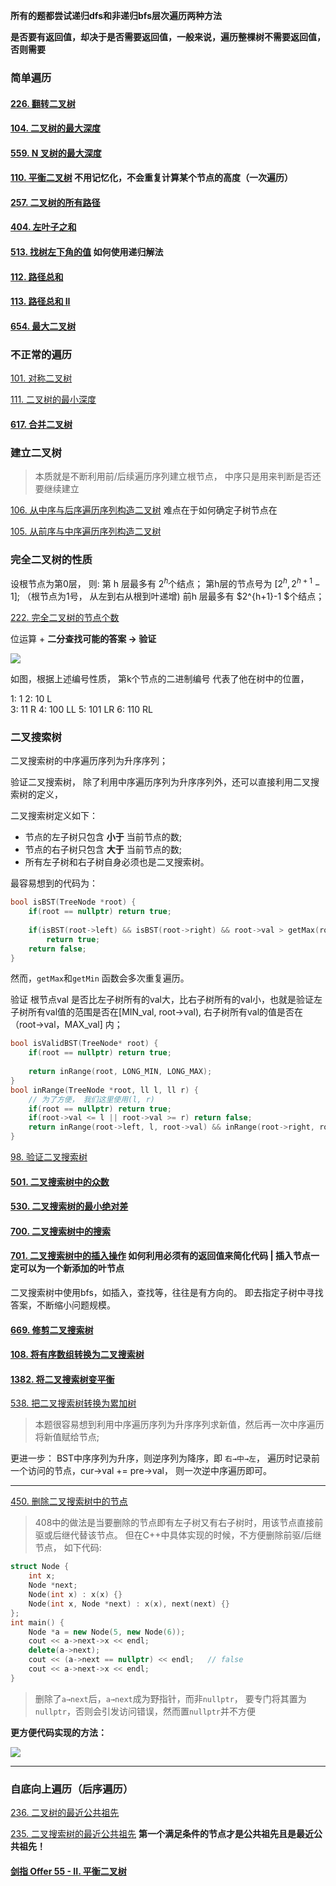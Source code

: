 **所有的题都尝试递归dfs和非递归bfs层次遍历两种方法**

**是否要有返回值，却决于是否需要返回值，一般来说，遍历整棵树不需要返回值，否则需要**

### 简单遍历

#### [226. 翻转二叉树](https://leetcode-cn.com/problems/invert-binary-tree/)

#### [104. 二叉树的最大深度](https://leetcode-cn.com/problems/maximum-depth-of-binary-tree/)

#### [559. N 叉树的最大深度](https://leetcode-cn.com/problems/maximum-depth-of-n-ary-tree/)

#### [110. 平衡二叉树](https://leetcode-cn.com/problems/balanced-binary-tree/)    不用记忆化，不会重复计算某个节点的高度（一次遍历）

#### [257. 二叉树的所有路径](https://leetcode-cn.com/problems/binary-tree-paths/)

#### [404. 左叶子之和](https://leetcode-cn.com/problems/sum-of-left-leaves/)

#### [513. 找树左下角的值](https://leetcode-cn.com/problems/find-bottom-left-tree-value/)     如何使用递归解法

#### [112. 路径总和](https://leetcode-cn.com/problems/path-sum/)

#### [113. 路径总和 II](https://leetcode-cn.com/problems/path-sum-ii/)

#### [654. 最大二叉树](https://leetcode-cn.com/problems/maximum-binary-tree/)





### 不正常的遍历

[101. 对称二叉树](https://leetcode-cn.com/problems/symmetric-tree/)

[111. 二叉树的最小深度](https://leetcode-cn.com/problems/minimum-depth-of-binary-tree/)

#### [617. 合并二叉树](https://leetcode-cn.com/problems/merge-two-binary-trees/)





### 建立二叉树

> 本质就是不断利用前/后续遍历序列建立根节点，  中序只是用来判断是否还要继续建立

[106. 从中序与后序遍历序列构造二叉树](https://leetcode-cn.com/problems/construct-binary-tree-from-inorder-and-postorder-traversal/)      难点在于如何确定子树节点在

[105. 从前序与中序遍历序列构造二叉树](https://leetcode-cn.com/problems/construct-binary-tree-from-preorder-and-inorder-traversal/)





### 完全二叉树的性质

设根节点为第0层，
则:
第 h 层最多有 $2^{h}$个结点；
第h层的节点号为 [$2^{h} , 2^{h+1}-1$];    （根节点为1号， 从左到右从根到叶递增)
前h 层最多有 $2^{h+1}-1 $个结点；



[222. 完全二叉树的节点个数](https://leetcode-cn.com/problems/count-complete-tree-nodes/)  

位运算 + **二分查找可能的答案 → 验证**

![](https://secure2.wostatic.cn/static/msTexFDWEd48x9npn4skYh/image.png)

如图，根据上述编号性质， 第k个节点的二进制编号 代表了他在树中的位置， 

1: 1
2: 10   L    
3: 11   R
4: 100  LL
5: 101  LR
6: 110   RL





### 二叉搜索树

二叉搜索树的中序遍历序列为升序序列；

验证二叉搜索树， 除了利用中序遍历序列为升序序列外，还可以直接利用二叉搜索树的定义，

二叉搜索树定义如下：

- 节点的左子树只包含 **小于** 当前节点的数;
- 节点的右子树只包含 **大于** 当前节点的数;
- 所有左子树和右子树自身必须也是二叉搜索树。

最容易想到的代码为：

```C++
bool isBST(TreeNode *root) {
    if(root == nullptr) return true;
    
    if(isBST(root->left) && isBST(root->right) && root->val > getMax(root->left) && root->val < getMin(root->right)) 
        return true;
    return false;
}
```

然而，`getMax`和`getMin` 函数会多次重复遍历。

验证 根节点val 是否比左子树所有的val大，比右子树所有的val小，也就是验证左子树所有val值的范围是否在[MIN_val, root→val), 右子树所有val的值是否在（root→val，MAX_val] 内；

```C++
bool isValidBST(TreeNode* root) {
    if(root == nullptr) return true;
    
    return inRange(root, LONG_MIN, LONG_MAX);
}   
bool inRange(TreeNode *root, ll l, ll r) {
    // 为了方便， 我们这里使用(l, r)
    if(root == nullptr) return true;
    if(root->val <= l || root->val >= r) return false;
    return inRange(root->left, l, root->val) && inRange(root->right, root->val, r); 
}
```



[98. 验证二叉搜索树](https://leetcode-cn.com/problems/validate-binary-search-tree/)

#### [501. 二叉搜索树中的众数](https://leetcode-cn.com/problems/find-mode-in-binary-search-tree/)

#### [530. 二叉搜索树的最小绝对差](https://leetcode-cn.com/problems/minimum-absolute-difference-in-bst/)



#### [700. 二叉搜索树中的搜索](https://leetcode-cn.com/problems/search-in-a-binary-search-tree/)

#### [701. 二叉搜索树中的插入操作](https://leetcode-cn.com/problems/insert-into-a-binary-search-tree/)      如何利用必须有的返回值来简化代码 |   插入节点一定可以为一个新添加的叶节点

二叉搜索树中使用bfs，如插入，查找等，往往是有方向的。 即去指定子树中寻找答案，不断缩小问题规模。



#### [669. 修剪二叉搜索树](https://leetcode-cn.com/problems/trim-a-binary-search-tree/)



#### [108. 将有序数组转换为二叉搜索树](https://leetcode-cn.com/problems/convert-sorted-array-to-binary-search-tree/)

#### [1382. 将二叉搜索树变平衡](https://leetcode-cn.com/problems/balance-a-binary-search-tree/)



[538. 把二叉搜索树转换为累加树](https://leetcode-cn.com/problems/convert-bst-to-greater-tree/)

> 本题很容易想到利用中序遍历序列为升序序列求新值，然后再一次中序遍历将新值赋给节点;

更进一步：
BST中序序列为升序，则逆序列为降序，即 `右→中→左`， 遍历时记录前一个访问的节点，cur→val  += pre→val， 
则一次逆中序遍历即可。



---

[450. 删除二叉搜索树中的节点](https://leetcode-cn.com/problems/delete-node-in-a-bst/)

> 408中的做法是当要删除的节点即有左子树又有右子树时，用该节点直接前驱或后继代替该节点。
但在C++中具体实现的时候，不方便删除前驱/后继节点，  如下代码:

```C++
struct Node {
    int x;
    Node *next;
    Node(int x) : x(x) {}
    Node(int x, Node *next) : x(x), next(next) {}
};
int main() {
    Node *a = new Node(5, new Node(6));
    cout << a->next->x << endl;
    delete(a->next);
    cout << (a->next == nullptr) << endl;   // false
    cout << a->next->x << endl;
}
```

> 删除了`a→next`后，`a→next`成为野指针，而非`nullptr`， 要专门将其置为`nullptr`，否则会引发访问错误，然而置`nullptr`并不方便

**更方便代码实现的方法：**

![](https://secure2.wostatic.cn/static/x6D51wiuZv7mdavrurp13g/image.png)

---





### 自底向上遍历（后序遍历）

[236. 二叉树的最近公共祖先](https://leetcode-cn.com/problems/lowest-common-ancestor-of-a-binary-tree/)

[235. 二叉搜索树的最近公共祖先](https://leetcode-cn.com/problems/lowest-common-ancestor-of-a-binary-search-tree/)     **第一个满足条件的节点才是公共祖先且是最近公共祖先！**



#### [剑指 Offer 55 - II. 平衡二叉树](https://leetcode-cn.com/problems/ping-heng-er-cha-shu-lcof/)
